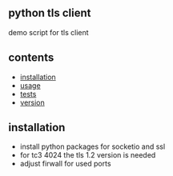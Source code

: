 ## python tls client
demo script for tls client

## contents
* [installation](#installation)
* [usage](#usage)
* [tests](#tests)
* [version](#version)

## installation
* install python packages for socketio and ssl
* for tc3 4024 the tls 1.2 version is needed
* adjust firwall for used ports
